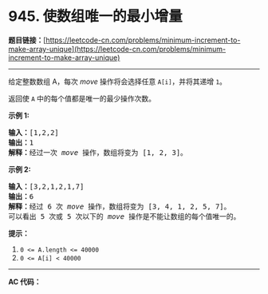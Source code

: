 # 945. 使数组唯一的最小增量

**题目链接：**[https://leetcode-cn.com/problems/minimum-increment-to-make-array-unique](https://leetcode-cn.com/problems/minimum-increment-to-make-array-unique)

---

<div class="content__1Y2H">
 <div class="notranslate">
  <p>给定整数数组 A，每次 <em>move</em> 操作将会选择任意&nbsp;<code>A[i]</code>，并将其递增&nbsp;<code>1</code>。</p> 
  <p>返回使 <code>A</code>&nbsp;中的每个值都是唯一的最少操作次数。</p> 
  <p><strong>示例 1:</strong></p> 
  <pre class="language-text"><strong>输入：</strong>[1,2,2]
<strong>输出：</strong>1
<strong>解释：</strong>经过一次 <em>move</em> 操作，数组将变为 [1, 2, 3]。</pre> 
  <p><strong>示例 2:</strong></p> 
  <pre class="language-text"><strong>输入：</strong>[3,2,1,2,1,7]
<strong>输出：</strong>6
<strong>解释：</strong>经过 6 次 <em>move</em> 操作，数组将变为 [3, 4, 1, 2, 5, 7]。
可以看出 5 次或 5 次以下的 <em>move</em> 操作是不能让数组的每个值唯一的。
</pre> 
  <p><strong>提示：</strong></p> 
  <ol> 
   <li><code>0 &lt;= A.length &lt;= 40000</code></li> 
   <li><code>0 &lt;= A[i] &lt; 40000</code></li> 
  </ol> 
 </div>
</div>

---

**AC 代码：**

```java

```